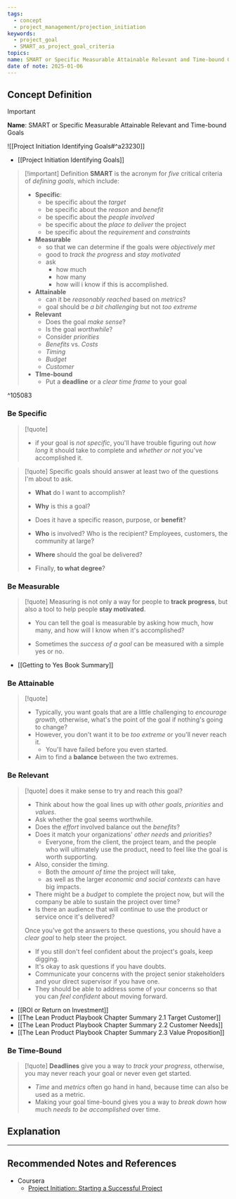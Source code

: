 ```yaml
---
tags:
  - concept
  - project_management/projection_initiation
keywords:
  - project_goal
  - SMART_as_project_goal_criteria
topics: 
name: SMART or Specific Measurable Attainable Relevant and Time-bound Goals
date of note: 2025-01-06
---
```


## Concept Definition

>[!important]
>**Name**: SMART or Specific Measurable Attainable Relevant and Time-bound Goals

![[Project Initiation Identifying Goals#^a23230]]

- [[Project Initiation Identifying Goals]]

>[!important] Definition
>**SMART** is the acronym for *five* critical criteria of *defining goals*, which include:
>- **Specific**:
>	- be specific about the *target*
>	- be specific about the *reason* and  *benefit*
>	- be specific about the *people involved*
>	- be specific about the *place to deliver* the project
>	- be specific about the *requirement* and *constraints*
>- **Measurable**
>	- so that we can determine if the goals were *objectively met* 
>	- good to *track the progress* and *stay motivated*
>	- ask 
>		- how much 
>		- how many
>		- how will i know if this is accomplished.
>- **Attainable**
>	- can it be *reasonably reached* based on *metrics*?
>	- goal should be *a bit challenging* but not *too extreme*
>- **Relevant**
>	- Does the goal *make sense*?
>	- Is the goal *worthwhile*?
>	- Consider *priorities*
>	- *Benefits* vs. *Costs*
>	- *Timing*
>	- *Budget*
>	- *Customer*
>- **TIme-bound**
>	- Put a **deadline** or a *clear time frame* to your goal
>  
>

^105083


### Be Specific

>[!quote]
>- if your goal is *not specific*, you'll have trouble figuring out *how long* it should take to complete and *whether or not* you've accomplished it.

>[!quote]
>Specific goals should answer at least two of the questions I'm about to ask.
> 
> - **What** do I want to accomplish?
> 
> - **Why** is this a goal?
> 
> - Does it have a specific reason, purpose, or **benefit**?
> 
> - **Who** is involved? Who is the recipient? Employees, customers, the community at large?
> 
> - **Where** should the goal be delivered?
> 
> - Finally, **to what degree**?

### Be Measurable

>[!quote] 
> Measuring is not only a way for people to **track progress**, but also a tool to help people **stay motivated**.
> 
> - You can tell the goal is measurable by asking how much, how many, and how will I know when it's accomplished?
> 
> - Sometimes the *success of a goal* can be measured with a simple yes or no.

- [[Getting to Yes Book Summary]]

### Be Attainable

>[!quote]
>- Typically, you want goals that are a little challenging to *encourage growth*, otherwise, what's the point of the goal if nothing's going to change? 
>- However, you don't want it to be *too extreme* or you'll never reach it. 
>	- You'll have failed before you even started.
>- Aim to find a **balance** between the two extremes.

### Be Relevant

>[!quote]
>does it make sense to try and reach this goal?
>- Think about how the goal lines up with *other goals*, *priorities* and *values*.
>- Ask whether the goal seems worthwhile.
>- Does the *effort* involved balance out the *benefits*?
>- Does it match your organizations' *other needs* and *priorities*?
>	- Everyone, from the client, the project team, and the people who will ultimately use the product, need to feel like the goal is worth supporting.
>- Also, consider the *timing*. 
>	- Both the *amount of time* the project will take, 
>	- as well as the larger *economic and social contexts* can have big impacts.
>- There might be a *budget* to complete the project now, but will the company be able to sustain the project over time?
>- Is there an audience that will continue to use the product or service once it's delivered?
>
>Once you've got the answers to these questions, you should have a *clear goal* to help steer the project.
>- If you still don't feel confident about the project's goals, keep digging.
>- It's okay to ask questions if you have doubts.
>- Communicate your concerns with the project senior stakeholders and your direct supervisor if you have one. 
>- They should be able to address some of your concerns so that you can *feel confident* about moving forward.

- [[ROI or Return on Investment]]
- [[The Lean Product Playbook Chapter Summary 2.1 Target Customer]]
- [[The Lean Product Playbook Chapter Summary 2.2 Customer Needs]]
- [[The Lean Product Playbook Chapter Summary 2.3 Value Proposition]]

### Be Time-Bound

>[!quote]
>**Deadlines** give you a way to *track your progress*, otherwise, you may never reach your goal or never even get started.
>- *Time* and *metrics* often go hand in hand, because time can also be used as a metric.
>- Making your goal time-bound gives you a way to *break down* how much *needs to be accomplished* over time.



## Explanation






-----------
##  Recommended Notes and References

- Coursera
	- [Project Initiation: Starting a Successful Project](https://www.coursera.org/learn/project-initiation-google/home/welcome)